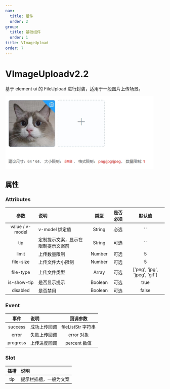 ```yaml
---
nav:
  title: 组件
  order: 2
group:
  title: 基础组件
  order: 1
title: VImageUpload
order: 7
---
```


# VImageUpload<Badge>v2.2</Badge>

基于 element ui 的 FileUpload 进行封装，适用于一般图片上传场景。

![ImageUpload](../assets/base-component/image-upload.png)

## 属性

### Attributes

|      参数       | 说明                          |  类型   | 是否必须 |                      默认值                       |
| :-------------: | :---------------------------- | :-----: | :------: | :-----------------------------------------------: |
| value / v-model | v-model 绑定值                | String  |   必选   |                        ''                         |
|       tip       | 定制提示文案，显示在限制提示文案前 | String  |   可选   |                        ''                         |
|      limit      | 上传数量限制                  | Number  |   可选   |                         5                         |
|    file-size     | 上传文件大小限制              | Number  |   可选   |                         5                         |
|    file-type     | 上传文件类型                  |  Array  |   可选   | ['png', 'jpg', 'jpeg', 'gif']                     |
|    is-show-tip    | 是否显示提示                  | Boolean |   可选   |                       true                        |
|    disabled     | 是否禁用                      | Boolean |   可选   |                       false                       |


### Event

|   事件   | 说明         |      回调参数      |
| :------: | :----------- | :----------------: |
| success  | 成功上传回调 | fileListStr 字符串 |
|  error   | 失败上传回调 |     error 对象     |
| progress | 上传进度回调 |    percent 数值    |

### Slot

| 插槽 | 说明                         |
| :--: | :--------------------------- |
| tip  | 提示栏插槽，一般为<span>文案 |
